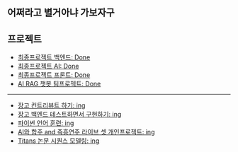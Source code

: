 ## 어쩌라고 별거아냐 가보자구 

## 프로젝트
- [최종프로젝트 백엔드: Done](https://github.com/K-MarkLee/MAIDDY) 
- [최종프로젝트 AI: Done](https://github.com/K-MarkLee/MAIDDY_AI) 
- [최종프로젝트 프론트: Done](https://github.com/K-MarkLee/MAIDDY_Front) 
- [AI RAG 챗봇 팀프로젝트: Done](https://github.com/ohhalim/justonecat)

---------------------------------------------------------------------

- [장고 컨트리뷰트 하기: ing](https://github.com/ohhalim/django) 
- [장고 백엔드 테스트하면서 구현하기: ing](https://github.com/ohhalim/backend_test) 
- [파이썬 언어 훈련: ing](https://github.com/ohhalim/baekjoonhub)
- [AI와 합주 and 즉흥연주 라이브 셋 개인프로젝트: ing](https://github.com/ohhalim/llm_rag_midi_improv)
- [Titans 논문 시퀀스 모델링: ing](https://github.com/ohhalim/titans_in_transformers)






<!--
**ohhalim/ohhalim** is a ✨ _special_ ✨ repository because its `README.md` (this file) appears on your GitHub profile.

Here are some ideas to get you started:

- 🔭 I’m currently working on ...
- 🌱 I’m currently learning ...
- 👯 I’m looking to collaborate on ...
- 🤔 I’m looking for help with ...
- 💬 Ask me about ...
- 📫 How to reach me: ...
- 😄 Pronouns: ...
- ⚡ Fun fact: ...
-->
